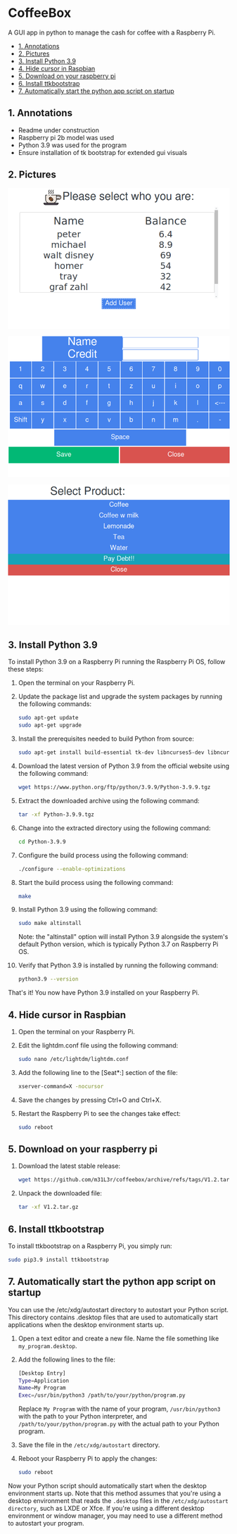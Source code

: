 # CoffeeBox

A GUI app in python to manage the cash for coffee with a Raspberry Pi.

- [1. Annotations](#1-annotations)
- [2. Pictures](#2-pictures)
- [3. Install Python 3.9](#3-install-python-39)
- [4. Hide cursor in Raspbian](#4-hide-cursor-in-raspbian)
- [5. Download on your raspberry pi](#5-download-on-your-raspberry-pi)
- [6. Install ttkbootstrap](#6-install-ttkbootstrap)
- [7. Automatically start the python app script on startup](#7-automatically-start-the-python-app-script-on-startup)

## 1. Annotations

- Readme under construction
- Raspberry pi 2b model was used
- Python 3.9 was used for the program
- Ensure installation of tk bootstrap for extended gui visuals

## 2. Pictures

![Image1](img/Screenshot_25_04_2023_16_21_15.png)

![Image2](img/Screenshot_25_04_2023_16_21_28.png)

![Image3](img/Screenshot_25_04_2023_16_21_41.png)

## 3. Install Python 3.9

To install Python 3.9 on a Raspberry Pi running the Raspberry Pi OS, follow these steps:

1. Open the terminal on your Raspberry Pi.
2. Update the package list and upgrade the system packages by running the following commands:

    ```bash
    sudo apt-get update
    sudo apt-get upgrade
    ```

3. Install the prerequisites needed to build Python from source:

    ```bash
    sudo apt-get install build-essential tk-dev libncurses5-dev libncursesw5-dev libreadline6-dev libdb5.3-dev libgdbm-dev libsqlite3-dev libssl-dev libbz2-dev libexpat1-dev liblzma-dev zlib1g-dev libffi-dev
    ```

4. Download the latest version of Python 3.9 from the official website using the following command:

    ```bash
    wget https://www.python.org/ftp/python/3.9.9/Python-3.9.9.tgz
    ```

5. Extract the downloaded archive using the following command:

    ```bash
    tar -xf Python-3.9.9.tgz
    ```

6. Change into the extracted directory using the following command:

    ```bash
    cd Python-3.9.9
    ```

7. Configure the build process using the following command:

    ```bash
    ./configure --enable-optimizations
    ```

8. Start the build process using the following command:

    ```bash
    make
    ```

9. Install Python 3.9 using the following command:

    ```bash
    sudo make altinstall
    ```

    Note: the "altinstall" option will install Python 3.9 alongside the system's default Python version, which is typically Python 3.7 on Raspberry Pi OS.

10. Verify that Python 3.9 is installed by running the following command:

    ```bash
    python3.9 --version
    ```

That's it! You now have Python 3.9 installed on your Raspberry Pi.

## 4. Hide cursor in Raspbian

1. Open the terminal on your Raspberry Pi.
2. Edit the lightdm.conf file using the following command:

    ```bash
    sudo nano /etc/lightdm/lightdm.conf
    ```

3. Add the following line to the [Seat*:] section of the file:

    ```bash
    xserver-command=X -nocursor
    ```

4. Save the changes by pressing Ctrl+O and Ctrl+X.
5. Restart the Raspberry Pi to see the changes take effect:

    ```bash
    sudo reboot
    ```

## 5. Download on your raspberry pi

1. Download the latest stable release:

    ```bash
    wget https://github.com/m31L3r/coffeebox/archive/refs/tags/V1.2.tar.gz
    ```

2. Unpack the downloaded file:

    ```bash
    tar -xf V1.2.tar.gz
    ```

## 6. Install ttkbootstrap

To install ttkbootstrap on a Raspberry Pi, you simply run:

```bash
sudo pip3.9 install ttkbootstrap
```

## 7. Automatically start the python app script on startup

You can use the /etc/xdg/autostart directory to autostart your Python script. This directory contains .desktop files that are used to automatically start applications when the desktop environment starts up.

1. Open a text editor and create a new file. Name the file something like `my_program.desktop`.

2. Add the following lines to the file:

    ```bash
    [Desktop Entry]
    Type=Application
    Name=My Program
    Exec=/usr/bin/python3 /path/to/your/python/program.py
    ```

    Replace `My Program` with the name of your program, `/usr/bin/python3` with the path to your Python interpreter, and `/path/to/your/python/program.py` with the actual path to your Python program.

3. Save the file in the `/etc/xdg/autostart` directory.

4. Reboot your Raspberry Pi to apply the changes:

    ```bash
    sudo reboot
    ```

Now your Python script should automatically start when the desktop environment starts up. Note that this method assumes that you're using a desktop environment that reads the `.desktop` files in the `/etc/xdg/autostart directory`, such as LXDE or Xfce. If you're using a different desktop environment or window manager, you may need to use a different method to autostart your program.
